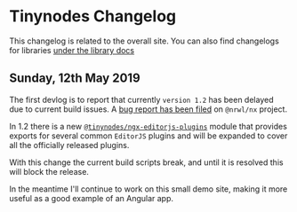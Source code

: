 # Tinynodes Changelog

<div class="alert alert-info">
This changelog is related to the overall site. You can also find changelogs for libraries <a href="additional-documentation/tinynodes-library-docs.html">under the library docs</a>
</div>

## Sunday, 12th May 2019

The first devlog is to report that currently `version 1.2` has been delayed due to current build issues.
A [bug report has been filed](https://github.com/nrwl/nx/issues/1077) on `@nrwl/nx` project.

In 1.2 there is a new [`@tinynodes/ngx-editorjs-plugins`](https://www.npmjs.com/package/@tinynodes/ngx-editorjs-plugins) module that provides exports for several common `EditorJS` plugins and will be expanded to cover all the officially released plugins.

With this change the current build scripts break, and until it is resolved this will block the release.

In the meantime I'll continue to work on this small demo site, making it more useful as a good example of an Angular app.
